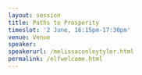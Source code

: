 ```yaml
---
layout: session
title: Paths to Prosperity
timeslot: '2 June, 16:15pm-17:30pm'
venue: Venue
speaker:
speakerurl: /melissaconleytyler.html
permalink: /elfwelcome.html
---
```



